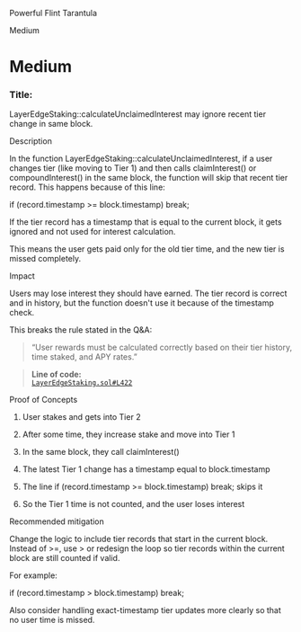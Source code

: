 Powerful Flint Tarantula

Medium

# Medium

### Title: 
LayerEdgeStaking::calculateUnclaimedInterest may ignore recent tier change in same block. 

Description

In the function LayerEdgeStaking::calculateUnclaimedInterest, if a user changes tier (like moving to Tier 1) and then calls claimInterest() or compoundInterest() in the same block, the function will skip that recent tier record. This happens because of this line:

if (record.timestamp >= block.timestamp) break;

If the tier record has a timestamp that is equal to the current block, it gets ignored and not used for interest calculation.

This means the user gets paid only for the old tier time, and the new tier is missed completely.

Impact

Users may lose interest they should have earned. The tier record is correct and in history, but the function doesn't use it because of the timestamp check.

This breaks the rule stated in the Q&A:

> “User rewards must be calculated correctly based on their tier history, time staked, and APY rates.”

> **Line of code:**  
> [`LayerEdgeStaking.sol#L422`](https://github.com/sherlock-audit/2025-05-layeredge/blob/main/edgen-staking/src/stake/LayerEdgeStaking.sol#L422)

Proof of Concepts

1. User stakes and gets into Tier 2


2. After some time, they increase stake and move into Tier 1


3. In the same block, they call claimInterest()


4. The latest Tier 1 change has a timestamp equal to block.timestamp


5. The line if (record.timestamp >= block.timestamp) break; skips it


6. So the Tier 1 time is not counted, and the user loses interest

Recommended mitigation

Change the logic to include tier records that start in the current block.
Instead of >=, use > or redesign the loop so tier records within the current block are still counted if valid.

For example:

if (record.timestamp > block.timestamp) break;

Also consider handling exact-timestamp tier updates more clearly so that no user time is missed.